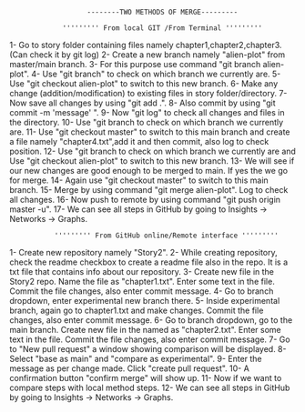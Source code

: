                        --------TWO METHODS OF MERGE---------

                 ''''''''' From local GIT /From Terminal '''''''''

1- Go to story folder containing files namely chapter1,chapter2,chapter3. (Can check it by git log)
2- Create a new branch namely "alien-plot" from master/main branch.
3- For this purpose use command "git branch alien-plot".
4- Use "git branch" to check on which branch we currently are. 
5- Use "git checkout alien-plot" to switch to this new branch.
6- Make any change (addition/modification) to existing files in story folder/directory.
7- Now save all changes by using "git add .".
8- Also commit by using "git commit -m 'message'   ".
9- Now "git log" to check all changes and files in the directory.
10- Use "git branch to check on which branch we currently are.
11- Use "git checkout master" to switch to this main branch and create a file namely "chapter4.txt",add it and then commit, also log to check position.
12- Use "git branch to check on which branch we currently are and Use "git checkout alien-plot" to switch to this new branch.
13- We will see if our new changes are good enough to be merged to main. If yes the we go for merge.
14- Again use "git checkout master" to switch to this main branch.
15- Merge by using command "git merge alien-plot". Log to check all changes.
16- Now push to remote by using command "git push origin master -u".
17- We can see all steps in GitHub by going to Insights -> Networks -> Graphs.

                  
               ''''''''' From GitHub online/Remote interface '''''''''
1- Create new repository namely "Story2".
2- While creating repository, check the readme checkbox to create a readme file also in the repo. It is a txt file that contains info about our repository.
3- Create new file in the Story2 repo. Name the file as "chapter1.txt". Enter some text in the file. Commit the file changes, also enter commit message.
4- Go to branch dropdown, enter experimental new branch there.
5- Inside experimental branch, again go to chapter1.txt and make changes. Commit the file changes, also enter commit message.
6- Go to branch dropdown, go to the main branch. Create new file in the named as "chapter2.txt". Enter some text in the file. Commit the file changes, also enter commit message.
7- Go to "New pull request" a window showing comparison will be displayed.
8- Select "base as main" and "compare as experimental".
9- Enter the message as per change made. Click "create pull request".
10- A confirmation button "confirm merge" will show up.
11- Now if we want to compare steps with local method steps.
12- We can see all steps in GitHub by going to Insights -> Networks -> Graphs.
